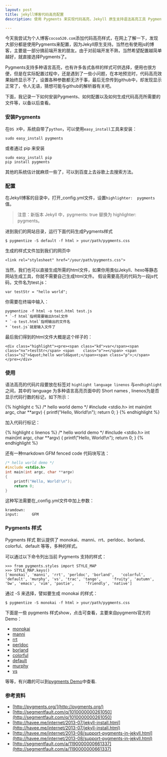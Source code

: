 ```yaml
---
layout: post
title: jekyll博客代码高亮配置
description: 使用 Pygments 来实现代码高亮，Jekyll 原生支持语法高亮工具 Pygments ，Pygments 支持多种语言高亮, 并且非常方便使用。

---
```


今天我尝试为个人博客`cocoa520.com`添加代码高亮样式，在网上了解一下，发现大部分都是使用Pygments来配置，因为Jekyll原生支持。当然也有使用js的博客，主要是一部分搞前端开发的朋友。由于对前端开发不熟，当然希望配置越简单越好，就直接选择Pygments了。

Pygments支持多种语言高亮，也有许多各式各样的样式可供选择，便用也很方便，但是在实际配置过程中，还是遇到了一些小问题，在本地预览时，代码高亮效果始终显示不了，设置各种参数都无济于事，最后无奈传到github中，却发现显示正常了，令人无语，猜想可能与github的解析器有关吧。

下面，我记录一下如何安装Pygments、如何配置以及如何生成代码高亮所需要的文件等，以备以后查看。

### 安装Pygments

在`OS X`中，系统自带了`python`，可以使用`easy_install`工具来安装：
	
	sudo easy_install pygments
	
或者通过 pip 来安装

	sudo easy_install pip
	pip install pygments

其他的系统估计就麻烦一些了，可以到百度上去谷歌上去搜索方法。

### 配置

在Jekyll博客的目录中，打开_config.yml文件，设置`highlighter:  pygments`值。

> 注意：新版本 Jekyll 中，pygments: true 替换为 highlighter: pygments。

进到我们的网站目录，运行下面代码生成Pygments样式

	$ pygmentize -S default -f html > your/path/pygments.css

生成的样式文件加到我们的网页中

	<link rel="stylesheet" href="/your/path/pygments.css">

当然，我们也可以直接生成所需的html文件，如果你用类似Jekyll、hexo等静态网站生成工具，你就不需要自己生成html文件。
假设需要高亮的代码为一段js代码，文件名为test.js：

	var testStr = "hello world";
你需要在终端中输入：

	pygmentize -f html -o test.html test.js
	* `-f html`指明需要输出html文件
	* `-o test.html`指明输出的文件名
	* `test.js`就是输入文件了

最后我们得到的html文件大概是这个样子的：
				
	<div class="highlight"><pre><span class="kd">var</span><span class="nx">testStr</span> <span 	class="o">=</span> <span class="s2">&quot;hello world&quot;</span><span class="p">;</span></pre></div>

### 使用

语法高亮的代码片段要放在标签对 `highlight language linenos`
与`endhighlight`之间，其中的 language 为多种语言高亮页面中的 Short names , linenos为是否显示代码行数的标记，如下所示：

{% highlight c %}
/* hello world demo */
#include <stdio.h>
int main(int argc, char **argv)
{
    printf("Hello, World!\n");
    return 0;
}
{% endhighlight %}

加入代码行标记：

{% highlight c linenos %}
/* hello world demo */
#include <stdio.h>
int main(int argc, char **argv)
{
   printf("Hello, World!\n");
   return 0;
}
{% endhighlight %}

还有一种markdown GFM fenced code 代码块写法：

```c
/* hello world demo */
#include <stdio.h>
int main(int argc, char **argv)
{
    printf("Hello, World!\n");
    return 0;
}
```
这种写法需要在_config.yml文件中加上参数：

	kramdown:
	input:      GFM

### Pygments 样式
Pygments 样式 默认提供了 monokai、manni、rrt、perldoc、borland、colorful、default 等等，多种的样式。

可以通过以下命令列出当前 Pygments 支持的样式：

	>>> from pygments.styles import STYLE_MAP
	>>> STYLE_MAP.keys()
	['monokai', 'manni', 'rrt', 'perldoc', 'borland', 	'colorful', 'default', 'murphy', 'vs', 'trac', 'tango', 	'fruity', 'autumn', 'bw', 'emacs', 'vim', 'pastie', 	'friendly', 'native']
	
通过 -S 来选择，譬如要生成 monokai 的样式：

	$ pygmentize -S monokai -f html > your/path/pygments.css
下面是一些 pygments 样式show，点击可查看，主要来自pygments官方的Demo：

* [monokai](http://pygments.org/demo/1474764/?style=monokai)
* [manni](http://pygments.org/demo/1474764/?style=manni)
* [rrt](http://pygments.org/demo/1474764/?style=rrt)
* [perldoc](http://pygments.org/demo/1474764/?style=perldoc)
* [borland](http://pygments.org/demo/1474764/?style=borland)
* [colorful](http://pygments.org/demo/1474764/?style=colorful)
* [default](http://pygments.org/demo/1474764/?style=default)
* [murphy](http://pygments.org/demo/1474764/?style=murphy)
* [vs](http://pygments.org/demo/1474764/?style=vs)

等等，有兴趣的可以到[pygments Demo](http://pygments.org/demo)中查看.


### 参考资料
* [http://pygments.org/](http://pygments.org/)
* [http://segmentfault.com/q/1010000000261050](http://segmentfault.com/q/1010000000261050)
* [http://havee.me/internet/2013-07/jekyll-install.html](http://havee.me/internet/2013-07/jekyll-install.html)
* [http://havee.me/internet/2013-08/support-pygments-in-jekyll.html](http://havee.me/internet/2013-08/support-pygments-in-jekyll.html)
* [http://segmentfault.com/a/1190000000661337](http://segmentfault.com/a/1190000000661337)